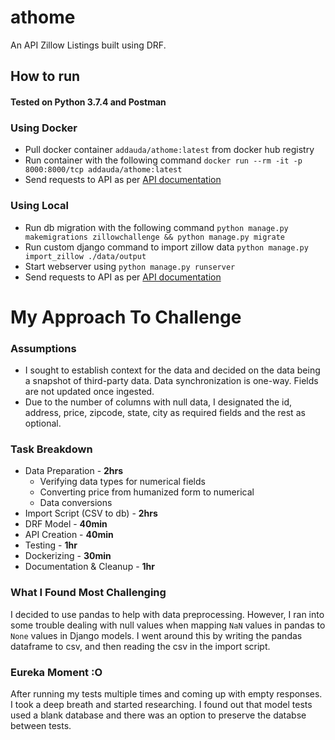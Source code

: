 # athome

An API Zillow Listings built using DRF.

## How to run
#### Tested on Python 3.7.4 and Postman

### Using Docker
- Pull docker container `addauda/athome:latest` from docker hub registry
- Run container with the following command `docker run --rm -it -p 8000:8000/tcp addauda/athome:latest`
- Send requests to API as per [API documentation](documentation.md)

### Using Local
- Run db migration with the following command `python manage.py makemigrations zillowchallenge && python manage.py migrate`
- Run custom django command to import zillow data `python manage.py import_zillow ./data/output`
- Start webserver using `python manage.py runserver`
- Send requests to API as per [API documentation](documentation.md)

# My Approach To Challenge

### Assumptions
- I sought to establish context for the data and decided on the data being a snapshot of third-party data. Data synchronization is one-way. Fields are not updated once ingested.
- Due to the number of columns with null data, I designated the id, address, price, zipcode, state, city as required fields and the rest as optional. 

### Task Breakdown
- Data Preparation - **2hrs**
  - Verifying data types for numerical fields
  - Converting price from humanized form to numerical
  - Data conversions
- Import Script (CSV to db) - **2hrs**
- DRF Model - **40min**
- API Creation - **40min**
- Testing - **1hr**
- Dockerizing - **30min**
- Documentation & Cleanup - **1hr**

### What I Found Most Challenging
I decided to use pandas to help with data preprocessing. However, I ran into some trouble dealing with null values when mapping `NaN` values in pandas to `None` values in Django models. I went around this by writing the pandas dataframe to csv, and then reading the csv in the import script.

### Eureka Moment :O
After running my tests multiple times and coming up with empty responses. I took a deep breath and started researching. I found out that model tests used a blank database and there was an option to preserve the databse between tests.